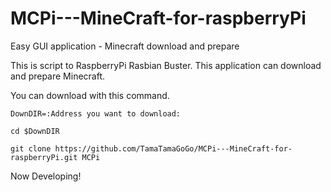 # MCPi---MineCraft-for-raspberryPi
Easy GUI application - Minecraft download and prepare 

This is script to RaspberryPi Rasbian Buster.
This application can download and prepare Minecraft.

You can download with this command.  

    DownDIR=:Address you want to download:  

    cd $DownDIR  
    
    git clone https://github.com/TamaTamaGoGo/MCPi---MineCraft-for-raspberryPi.git MCPi
    

Now Developing!
